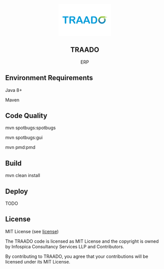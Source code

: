 

<div align="center">
    <a href="https://infospica.com">
        <img src="https://raw.githubusercontent.com/infospica/traado/main/TRAADO_logo.jpg" height="100">
    </a>
    <h2>TRAADO</h2>
    <p align="center">
        <p>ERP</p>
    </p>
</div>

## Environment Requirements

Java 8+

Maven

## Code Quality

mvn spotbugs:spotbugs

mvn spotbugs:gui

mvn pmd:pmd

## Build

mvn clean install

## Deploy

TODO

## License

MIT License (see [license](LICENSE))

The TRAADO code is licensed as MIT License and the copyright is owned by Infospica Consultancy Services LLP and Contributors.

By contributing to TRAADO, you agree that your contributions will be licensed under its MIT License.



